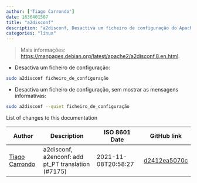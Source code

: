 ```yaml
---
author: ['Tiago Carrondo']
date: 1636401507
title: "a2disconf"
description: "a2disconf, Desactiva um ficheiro de configuração do Apache em distribuições baseadas em Debian."
categories: "linux"
---
```

> Mais informações: <https://manpages.debian.org/latest/apache2/a2disconf.8.en.html>.

- Desactiva um ficheiro de configuração:

```bash
sudo a2disconf ficheiro_de_configuração
```

- Desactiva um ficheiro de configuração, sem mostrar as mensagens informativas:

```bash
sudo a2disconf --quiet ficheiro_de_configuração
```
List of changes to this documentation


Author | Description | ISO 8601 Date | GitHub link
------|-----|-----|-----
[Tiago Carrondo](mailto:2323546+tcarrondo@users.noreply.github.com) | a2disconf, a2enconf: add pt_PT translation (#7175) | 2021-11-08T20:58:27 | [d2412ea5070c](https://github.com/tldr-pages/tldr/commit/d2412ea5070c23d4a89ca3f1e2ddc94d98194625)

